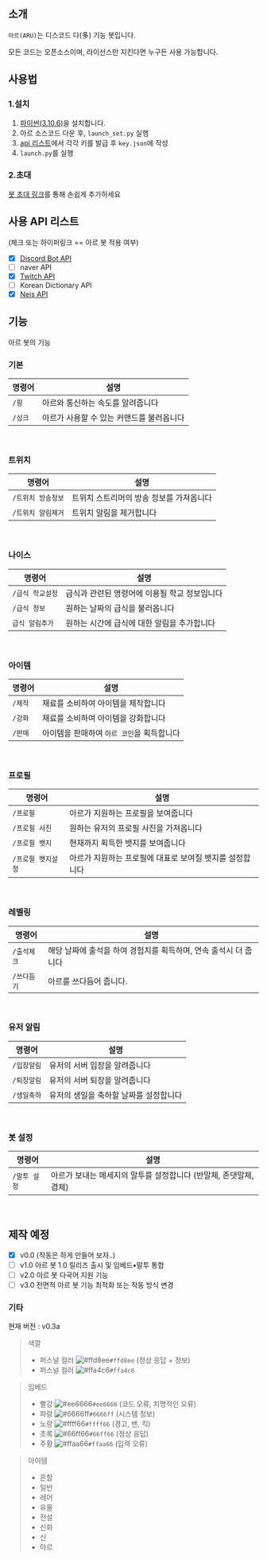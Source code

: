 ## 소개
`아르(ARU)`는 디스코드 다(多) 기능 봇입니다.

모든 코드는 오픈소스이며, 라이선스만 지킨다면 누구든 사용 가능합니다.

## 사용법
### 1.설치
1. [파이썬(3.10.6)]을 설치합니다.
2.  아르 소스코드 다운 후, `launch_set.py` 실행
3.  [api 리스트]에서 각각 키를 발급 후 `key.json`에 작성
4. `launch.py`를 실행

### 2.초대
[봇 초대 링크]를 통해 손쉽게 추가하세요

## 사용 API 리스트
(체크 또는 하이퍼링크 == 아르 봇 적용 여부)

- [X] [Discord Bot API]
- [ ] naver API
- [X] [Twitch API]
- [ ] Korean Dictionary API
- [x] [Neis API]

## 기능
아르 봇의 기능

### 기본

| 명령어 | 설명 |
|-|-|
| `/핑` | 아르와 통신하는 속도를 알려줍니다 |
| `/싱크` | 아르가 사용할 수 있는 커맨드를 불러옵니다 |
<br>

### 트위치

| 명령어 | 설명 |
|-|-|
| `/트위치 방송정보` | 트위치 스트리머의 방송 정보를 가져옵니다 |
| `/트위치 알림제거` | 트위치 알림을 제거합니다 |
<br>


### 나이스

| 명령어 | 설명 |
|-|-|
| `/급식 학교설정` | 급식과 관련된 명령어에 이용될 학교 정보입니다 |
| `/급식 정보` | 원하는 날짜의 급식을 불러옵니다 |
| `급식 알림추가` | 원하는 시간에 급식에 대한 알림을 추가합니다 |
<br>


### 아이템

| 명령어 | 설명 |
|-|-|
| `/제작` | 재료를 소비하여 아이템을 제작합니다 |
| `/강화` | 재료를 소비하여 아이템을 강화합니다 |
| `/판매` | 아이템을 판매하여 `아르 코인`을 획득합니다 |
<br>


### 프로필

| 명령어 | 설명 |
|-|-|
| `/프로필` | 아르가 지원하는 프로필을 보여줍니다 |
| `/프로필 사진` | 원하는 유저의 프로필 사진을 가져옵니다 |
| `/프로필 뱃지` | 현재까지 획득한 뱃지를 보여줍니다 |
| `/프로필 뱃지설정` | 아르가 지원하는 프로필에 대표로 보여질 뱃지를 설정합니다 |
<br>


### 레벨링

| 명령어 | 설명 |
|-|-|
| `/출석체크` | 해당 날짜에 출석을 하여 경험치를 획득하며, 연속 출석시 더 줍니다 |
| `/쓰다듬기` | 아르를 쓰다듬어 줍니다. |
<br>


### 유저 알림

| 명령어 | 설명 |
|-|-|
| `/입장알림` | 유저의 서버 입장을 알려줍니다 |
| `/퇴장알림` | 유저의 서버 퇴장을 알려줍니다 |
| `/생일축하` | 유저의 생일을 축하할 날짜를 설정합니다 |
<br>


### 봇 설정

| 명령어 | 설명 |
|-|-|
| `/말투 설정` | 아르가 보내는 메세지의 말투를 설정합니다 (반말체, 존댓말체, 겸체) |
<br>

## 제작 예정
- [x] v0.0 (작동은 하게 만들어 보자..)
- [ ] v1.0 아르 봇 1.0 릴리즈 출시 및 임베드•말투 통합
- [ ] v2.0 아르 봇 다국어 지원 기능
- [ ] v3.0 전면적 아르 봇 기능 최적화 또는 작동 방식 변경

### 기타
현재 버전 : v0.3a
> 색깔
> - 퍼스널 컬러 ![#ffd8ee](https://placehold.co/15x15/ffd8ee/ffd8ee.png)`#ffd8ee` (정상 응답 + 정보)
> - 퍼스널 컬러 ![#ffa4c6](https://placehold.co/15x15/ffa4c6/ffa4c6.png)`#ffa4c6`

> 임베드
> - 빨강 ![#ee6666](https://placehold.co/15x15/ee6666/ee6666.png)`#ee6666` (코드 오류, 치명적인 오류)
> - 파랑 ![#6666ff](https://placehold.co/15x15/6666ff/6666ff.png)`#6666ff` (시스템 정보)
> - 노랑 ![#ffff66](https://placehold.co/15x15/ffff66/ffff66.png)`#ffff66` (경고, 밴, 킥)
> - 초록 ![#66ff66](https://placehold.co/15x15/66ff66/66ff66.png)`#66ff66` (정상 응답)
> - 주황 ![#ffaa66](https://placehold.co/15x15/ffaa66/ffaa66.png)`#ffaa66` (입력 오류)

> 아이템
> - 흔함
> - 일반
> - 레어
> - 유물
> - 전설
> - 신화
> - 신
> - 아르


[파이썬(3.10.6)]: https://www.python.org/downloads/release/python-3106/
[api 리스트]: https://github.com/Cl-Hanul/ARU/blob/main/README.md#%EC%82%AC%EC%9A%A9-api-%EB%A6%AC%EC%8A%A4%ED%8A%B8
[Discord Bot API]: https://discord.com/developers/applications
[Twitch API]: https://dev.twitch.tv/console/apps
[Neis API]: https://open.neis.go.kr/portal/myPage/actKeyPage.do
[봇 초대 링크]: https://discord.com/api/oauth2/authorize?client_id=1067254933553958953&permissions=8&scope=bot
